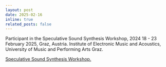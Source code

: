 ```yaml
---
layout: post
date: 2025-02-16
inline: true
related_posts: false
---
```


Participant in the Speculative Sound Synthesis Workshop, 2024 18 - 23 February 2025, Graz, Austria.
Institute of Electronic Music and Acoustics, University of Music and Performing Arts Graz. 


<a href="https://www.kug.ac.at/en/university/campus-and-buildings/iem-institute-17-electronic-music-and-acoustics/">Speculative Sound Synthesis Workshop.


